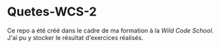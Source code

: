 # Quetes-WCS-2

Ce repo a été créé dans le cadre de ma formation à la _Wild Code School_. J'ai pu y stocker le résultat d'exercices réalisés.
